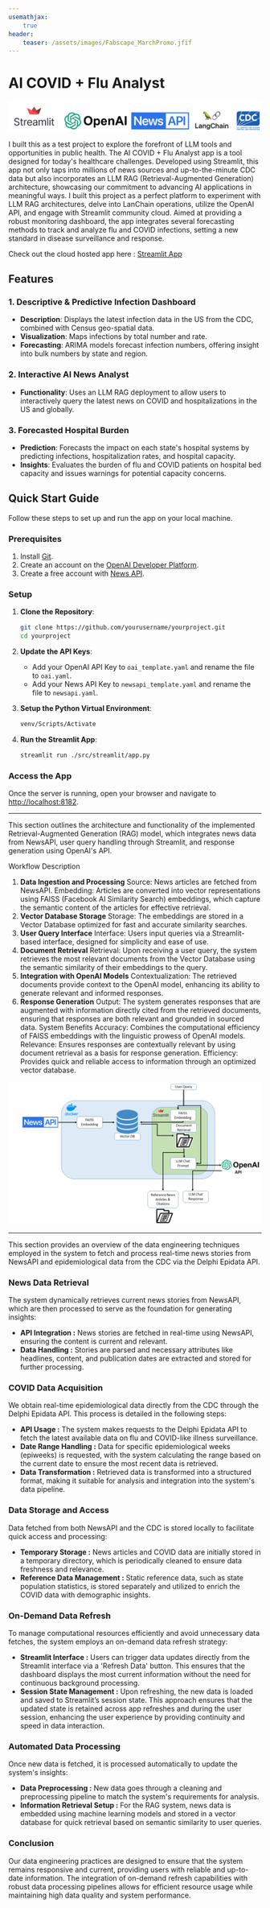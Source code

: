 ```yaml
---
usemathjax:
    true
header: 
    teaser: /assets/images/Fabscape_MarchPromo.jfif
---
```

# AI COVID + Flu Analyst

![Logo Banner](/assets/images/Post_Images/LLMRAG/logo_banner.png)

I built this as a test project to explore the forefront of LLM tools and opportunities in public health. The AI COVID + Flu Analyst app is a tool designed for today's healthcare challenges. Developed using Streamlit, this app not only taps into millions of news sources and up-to-the-minute CDC data but also incorporates an LLM RAG (Retrieval-Augmented Generation) architecture, showcasing our commitment to advancing AI applications in meaningful ways. I built this project as a perfect platform to experiment with LLM RAG architectures, delve into LanChain operations, utilize the OpenAI API, and engage with Streamlit community cloud. Aimed at providing a robust monitoring dashboard, the app integrates several forecasting methods to track and analyze flu and COVID infections, setting a new standard in disease surveillance and response.

Check out the cloud hosted app here : [Streamlit App](https://llm-infection-analyst.streamlit.app/)

## Features

### 1. Descriptive & Predictive Infection Dashboard
- **Description**: Displays the latest infection data in the US from the CDC, combined with Census geo-spatial data.
- **Visualization**: Maps infections by total number and rate.
- **Forecasting**: ARIMA models forecast infection numbers, offering insight into bulk numbers by state and region.

### 2. Interactive AI News Analyst
- **Functionality**: Uses an LLM RAG deployment to allow users to interactively query the latest news on COVID and hospitalizations in the US and globally.

### 3. Forecasted Hospital Burden
- **Prediction**: Forecasts the impact on each state's hospital systems by predicting infections, hospitalization rates, and hospital capacity.
- **Insights**: Evaluates the burden of flu and COVID patients on hospital bed capacity and issues warnings for potential capacity concerns.

## Quick Start Guide

Follow these steps to set up and run the app on your local machine.

### Prerequisites
1. Install [Git](https://git-scm.com/book/en/v2/Getting-Started-Installing-Git).
2. Create an account on the [OpenAI Developer Platform](https://platform.openai.com/docs/overview).
3. Create a free account with [News API](https://newsapi.ai/).

### Setup
1. **Clone the Repository**:
    ```sh
    git clone https://github.com/yourusername/yourproject.git
    cd yourproject
    ```

2. **Update the API Keys**:
   - Add your OpenAI API Key to `oai_template.yaml` and rename the file to `oai.yaml`.
   - Add your News API Key to `newsapi_template.yaml` and rename the file to `newsapi.yaml`.

3. **Setup the Python Virtual Environment**:
    ```sh
    venv/Scripts/Activate
    ```

4. **Run the Streamlit App**:
    ```sh
    streamlit run ./src/streamlit/app.py
    ```

### Access the App
Once the server is running, open your browser and navigate to [http://localhost:8182](http://localhost:8182).

---
This section outlines the architecture and functionality of the implemented Retrieval-Augmented Generation (RAG) model, which integrates news data from NewsAPI, user query handling through Streamlit, and response generation using OpenAI's API.

Workflow Description
1. **Data Ingestion and Processing**
        Source: News articles are fetched from NewsAPI.
        Embedding: Articles are converted into vector representations using FAISS (Facebook AI Similarity Search) embeddings, which capture the semantic content of the articles for effective retrieval.
2. **Vector Database Storage**
        Storage: The embeddings are stored in a Vector Database optimized for fast and accurate similarity searches.
3. **User Query Interface**
        Interface: Users input queries via a Streamlit-based interface, designed for simplicity and ease of use.
4. **Document Retrieval**
        Retrieval: Upon receiving a user query, the system retrieves the most relevant documents from the Vector Database using the semantic similarity of their embeddings to the query.
5. **Integration with OpenAI Models**
        Contextualization: The retrieved documents provide context to the OpenAI model, enhancing its ability to generate relevant and informed responses.
6. **Response Generation**
        Output: The system generates responses that are augmented with information directly cited from the retrieved documents, ensuring that responses are both relevant and grounded in sourced data.
        System Benefits
        Accuracy: Combines the computational efficiency of FAISS embeddings with the linguistic prowess of OpenAI models.
        Relevance: Ensures responses are contextually relevant by using document retrieval as a basis for response generation.
        Efficiency: Provides quick and reliable access to information through an optimized vector database.


![LLM RAG Diagram](/assets/images/Post_Images/LLMRAG/LLM_diagram.png)

---

This section provides an overview of the data engineering techniques employed in the system to fetch and process real-time news stories from NewsAPI and epidemiological data from the CDC via the Delphi Epidata API.

### News Data Retrieval
The system dynamically retrieves current news stories from NewsAPI, which are then processed to serve as the foundation for generating insights:

- **API Integration :** News stories are fetched in real-time using NewsAPI, ensuring the content is current and relevant.
- **Data Handling :** Stories are parsed and necessary attributes like headlines, content, and publication dates are extracted and stored for further processing.

### COVID Data Acquisition
We obtain real-time epidemiological data directly from the CDC through the Delphi Epidata API. This process is detailed in the following steps:

- **API Usage :** The system makes requests to the Delphi Epidata API to fetch the latest available data on flu and COVID-like illness surveillance.
- **Date Range Handling :** Data for specific epidemiological weeks (epiweeks) is requested, with the system calculating the range based on the current date to ensure the most recent data is retrieved.
- **Data Transformation :** Retrieved data is transformed into a structured format, making it suitable for analysis and integration into the system's data pipeline.


### Data Storage and Access
Data fetched from both NewsAPI and the CDC is stored locally to facilitate quick access and processing:

- **Temporary Storage :** News articles and COVID data are initially stored in a temporary directory, which is periodically cleaned to ensure data freshness and relevance.
- **Reference Data Management :** Static reference data, such as state population statistics, is stored separately and utilized to enrich the COVID data with demographic insights.

### On-Demand Data Refresh
To manage computational resources efficiently and avoid unnecessary data fetches, the system employs an on-demand data refresh strategy:

- **Streamlit Interface :** Users can trigger data updates directly from the Streamlit interface via a 'Refresh Data' button. This ensures that the dashboard displays the most current information without the need for continuous background processing.
- **Session State Management :** Upon refreshing, the new data is loaded and saved to Streamlit’s session state. This approach ensures that the updated state is retained across app refreshes and during the user session, enhancing the user experience by providing continuity and speed in data interaction.

### Automated Data Processing
Once new data is fetched, it is processed automatically to update the system's insights:

- **Data Preprocessing :** New data goes through a cleaning and preprocessing pipeline to match the system's requirements for analysis.
- **Information Retrieval Setup :** For the RAG system, news data is embedded using machine learning models and stored in a vector database for quick retrieval based on semantic similarity to user queries.

### Conclusion
Our data engineering practices are designed to ensure that the system remains responsive and current, providing users with reliable and up-to-date information. The integration of on-demand refresh capabilities with robust data processing pipelines allows for efficient resource usage while maintaining high data quality and system performance.